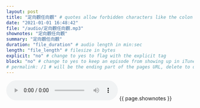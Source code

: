 ```yaml
---
layout: post
title: "定向觀任向觀" # quotes allow forbidden characters like the colon
date: "2021-01-01 16:48:42"
file: "/audio/定向觀任向觀.mp3"
shownotes: "定向觀任向觀"
summary: "定向觀任向觀"
duration: "file_duration" # audio length in min:sec
length: "file_length" # filesize in bytes
explicit: "no" # change to yes to flag with the explicit tag
block: "no" # change to yes to keep an episode from showing up in iTunes
# permalink: /1 # will be the ending part of the pages URL, delete to default to the title
---
```


<audio controls>
<source src="{{site.url}}{{site.baseurl}}{{ page.file }}" type="audio/x-mp3">
Your browser does not support the audio element.
</audio>
{{ page.shownotes }}
